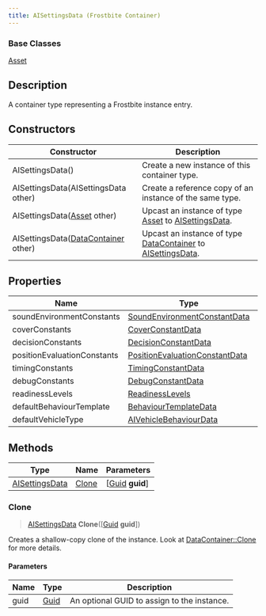 ```yaml
---
title: AISettingsData (Frostbite Container)
---
```

### Base Classes

[Asset](Asset)

## Description

A container type representing a Frostbite instance entry.

## Constructors

| Constructor                                                               | Description                                                                                                         |
| ------------------------------------------------------------------------- | ------------------------------------------------------------------------------------------------------------------- |
| AISettingsData()                                                          | Create a new instance of this container type.                                                                       |
| AISettingsData(AISettingsData other)                                      | Create a reference copy of an instance of the same type.                                                            |
| AISettingsData([Asset](Asset) other)                                      | Upcast an instance of type [Asset](Asset) to [AISettingsData](AISettingsData).                                      |
| AISettingsData([DataContainer](/vext/ref/cls/shr/datacontainer) other) | Upcast an instance of type [DataContainer](/vext/ref/cls/shr/datacontainer) to [AISettingsData](AISettingsData). |

## Properties

| Name                        | Type                                                             | Description |
| --------------------------- | ---------------------------------------------------------------- | ----------- |
| soundEnvironmentConstants   | [SoundEnvironmentConstantData](SoundEnvironmentConstantData)     |             |
| coverConstants              | [CoverConstantData](CoverConstantData)                           |             |
| decisionConstants           | [DecisionConstantData](DecisionConstantData)                     |             |
| positionEvaluationConstants | [PositionEvaluationConstantData](PositionEvaluationConstantData) |             |
| timingConstants             | [TimingConstantData](TimingConstantData)                         |             |
| debugConstants              | [DebugConstantData](DebugConstantData)                           |             |
| readinessLevels             | [ReadinessLevels](ReadinessLevels)                               |             |
| defaultBehaviourTemplate    | [BehaviourTemplateData](BehaviourTemplateData)                   |             |
| defaultVehicleType          | [AIVehicleBehaviourData](AIVehicleBehaviourData)                 |             |

## Methods

| Type                             | Name            | Parameters                                     |
| -------------------------------- | --------------- | ---------------------------------------------- |
| [AISettingsData](AISettingsData) | [Clone](#clone) | \[[Guid](/vext/ref/cls/shr/guid) **guid**\] |

### Clone

> [AISettingsData](AISettingsData) **Clone**(\[[Guid](/vext/ref/cls/shr/guid) **guid**\])

Creates a shallow-copy clone of the instance. Look at [DataContainer::Clone](/vext/ref/cls/shr/datacontainer#clone) for more details.

#### Parameters

| Name | Type         | Description                                 |
| ---- | ------------ | ------------------------------------------- |
| guid | [Guid](Guid) | An optional GUID to assign to the instance. |
